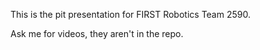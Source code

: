 This is the pit presentation for FIRST Robotics Team 2590.

Ask me for videos, they aren't in the repo.